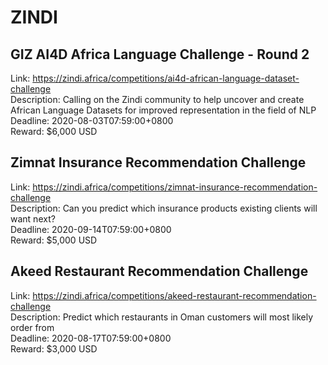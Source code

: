 # ZINDI



## GIZ AI4D Africa Language Challenge - Round 2

Link: https://zindi.africa/competitions/ai4d-african-language-dataset-challenge  
Description: Calling on the Zindi community to help uncover and create African Language Datasets for improved representation in the field of NLP  
Deadline: 2020-08-03T07:59:00+0800  
Reward: $6,000 USD  


## Zimnat Insurance Recommendation Challenge

Link: https://zindi.africa/competitions/zimnat-insurance-recommendation-challenge  
Description: Can you predict which insurance products existing clients will want next?  
Deadline: 2020-09-14T07:59:00+0800  
Reward: $5,000 USD  


## Akeed Restaurant Recommendation Challenge

Link: https://zindi.africa/competitions/akeed-restaurant-recommendation-challenge  
Description: Predict which restaurants in Oman customers will most likely order from   
Deadline: 2020-08-17T07:59:00+0800  
Reward: $3,000 USD  

